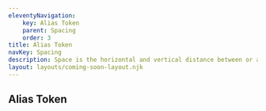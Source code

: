 ```yaml
---
eleventyNavigation:
    key: Alias Token
    parent: Spacing
    order: 3
title: Alias Token
navKey: Spacing
description: Space is the horizontal and vertical distance between or around different design elements.
layout: layouts/coming-soon-layout.njk
---
```

## Alias Token
